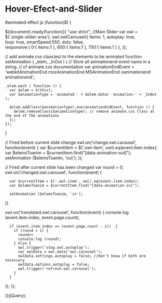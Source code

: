 # Hover-Efect-and-Slider
#animated effect js
(function($) {

$(document).ready(function(){
  "use strict";
  //Main Slider
  var owl = $('.single-slider-area');
  owl.owlCarousel({
    items: 1,
    autoplay: true,   
    loop: true,
    smartSpeed:550,
    dots: false,       
    responsive:{
            0:{
                items:1
            },
            600:{
                items:1
            },
            750:{
              items:1
            }
        },
  });

  // add animate.css class(es) to the elements to be animated
  function setAnimation ( _elem, _InOut ) {
    // Store all animationend event name in a string.
    // cf animate.css documentation
    var animationEndEvent = 'webkitAnimationEnd mozAnimationEnd MSAnimationEnd oanimationend animationend';

    _elem.each ( function () {
      var $elem = $(this);
      var $animationType = 'animated ' + $elem.data( 'animation-' + _InOut );

      $elem.addClass($animationType).one(animationEndEvent, function () {
        $elem.removeClass($animationType); // remove animate.css Class at the end of the animations
      });
    });
  }

// Fired before current slide change
  owl.on('change.owl.carousel', function(event) {
      var $currentItem = $('.owl-item', owl).eq(event.item.index);
      var $elemsToanim = $currentItem.find("[data-animation-out]");
      setAnimation ($elemsToanim, 'out');
  });

// Fired after current slide has been changed
  var round = 0;
  owl.on('changed.owl.carousel', function(event) {

      var $currentItem = $('.owl-item', owl).eq(event.item.index);
      var $elemsToanim = $currentItem.find("[data-animation-in]");
    
      setAnimation ($elemsToanim, 'in');
  })
  
  owl.on('translated.owl.carousel', function(event) {
    console.log (event.item.index, event.page.count);
    
      if (event.item.index == (event.page.count - 1))  {
        if (round < 1) {
          round++
          console.log (round);
        } else {
          owl.trigger('stop.owl.autoplay');
          var owlData = owl.data('owl.carousel');
          owlData.settings.autoplay = false; //don't know if both are necessary
          owlData.options.autoplay = false;
          owl.trigger('refresh.owl.carousel');
        }
      }
  });
});


})(jQuery);
